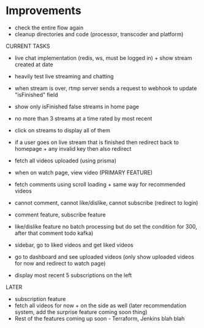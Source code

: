 # Improvements

- check the entire flow again
- cleanup directories and code (processor, transcoder and platform)

CURRENT TASKS
- live chat implementation (redis, ws, must be logged in) + show stream created at date
- heavily test live streaming and chatting
- when stream is over, rtmp server sends a request to webhook to update "isFinished" field
- show only isFinished false streams in home page
- no more than 3 streams at a time rated by most recent
- click on streams to display all of them
- if a user goes on live stream that is finished then redirect back to homepage + any invalid key then also redirect

- fetch all videos uploaded (using prisma)
- when on watch page, view video (PRIMARY FEATURE)
- fetch comments using scroll loading + same way for recommended videos
- cannot comment, cannot like/dislike, cannot subscribe (redirect to login)
- comment feature, subscribe feature
- like/dislike feature no batch processing but do set the condition for 300, after that comment todo kafka)

- sidebar, go to liked videos and get liked videos
- go to dashboard and see uploaded videos (only show uploaded videos for now and redirect to watch page)
- display most recent 5 subscriptions on the left


LATER
- subscription feature
- fetch all videos for now + on the side as well (later recommendation system, add the surprise feature coming soon thing)
- Rest of the features coming up soon - Terraform, Jenkins blah blah